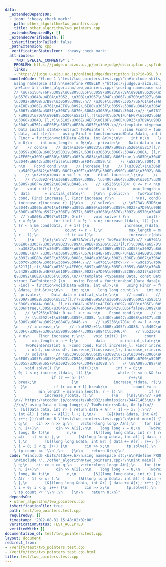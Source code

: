 ```yaml
---
data:
  _extendedDependsOn:
  - icon: ':heavy_check_mark:'
    path: other_algorithm/two_pointers.cpp
    title: other_algorithm/two_pointers.cpp
  _extendedRequiredBy: []
  _extendedVerifiedWith: []
  _isVerificationFailed: false
  _pathExtension: cpp
  _verificationStatusIcon: ':heavy_check_mark:'
  attributes:
    '*NOT_SPECIAL_COMMENTS*': ''
    PROBLEM: https://judge.u-aizu.ac.jp/onlinejudge/description.jsp?id=DSL_3_C&lang=jp
    links:
    - https://judge.u-aizu.ac.jp/onlinejudge/description.jsp?id=DSL_3_C&lang=jp
  bundledCode: "#line 1 \"test/two_pointers.test.cpp\"\n#include <bits/stdc++.h>\n\
    using namespace std;\n\n#define PROBLEM \"https://judge.u-aizu.ac.jp/onlinejudge/description.jsp?id=DSL_3_C&lang=jp\"\
    \n#line 3 \"other_algorithm/two_pointers.cpp\"\nusing namespace std;\n\n// TwoPointers\n\
    // \u6761\u4EF6P\u3092\u6E80\u305F\u3059\u9023\u7D9A\u90E8\u5206\u5217[l,r)\u306E\
    \u6570\u3048\u4E0A\u3052, \u3082\u3057\u304F\u306F\u6700\u5927\u306E\u9577\u3055\
    \u3092\u8A08\u7B97\u3059\u308B.\n// \u305F\u3060\u3057\u6761\u4EF6P\u306F\u4EE5\
    \u4E0B\u306E\u6761\u4EF6\u3092\u6E80\u305F\u3059\u3088\u3046\u306A\u3082\u306E\
    \u3067\u306A\u3051\u308C\u3070\u306A\u3089\u306A\u3044.\n// \u6761\u4EF6\n// -\
    \ \u9023\u7D9A\u90E8\u5206\u5217[l,r)\u304C\u6761\u4EF6P\u3092\u6E80\u305F\u3059\
    \u3068\u304D, [l,r)\u5185\u306E\u4EFB\u610F\u306E\u9023\u7D9A\u90E8\u5206\u5217\
    \u304C\u6761\u4EF6P\u3092\u6E80\u305F\u3059.\n//\ntemplate <typename Data, const\
    \ Data initial_state>\nstruct TwoPointers {\n    using Fcond = function<bool(Data\
    \ data, int r)>;\n    using Fincl = function<void(Data &data, int &l)>;\n    using\
    \ Fincr = function<void(Data &data, int &r)>;\n\n    int n;\n    long long count\
    \ = 0;\n    int max_length  = 0;\n\n  private:\n    Data data = initial_state;\n\
    \n    // cond\n    // data\u306F\u9023\u7D9A\u90E8\u5206\u5217[l,r-1)\u306B\u95A2\
    \u3059\u308B\u60C5\u5831\u3092\u6301\u3063\u3066\u304A\u308A, [l,r)\u304C\u6761\
    \u4EF6P\u3092\u6E80\u305F\u3059\u5834\u5408\u306Ftrue,\u305D\u3046\u3067\u306A\
    \u3044\u6642\u306Ffalse\u3092\u8FD4\u3059.\n    // \u5236\u7D04: 0 <= l < r <=\
    \ n\n    Fcond cond;\n\n    // increase_l\n    // l\u3092l+1\u306B\u3059\u308B\
    . \u540C\u6642\u306B\u30C7\u30FC\u30BF\u306E\u5909\u66F4\u3092\u884C\u3046.\n\
    \    // \u5236\u7D04: 0 <= l < n\n    Fincl increase_l;\n\n    // increase_r\n\
    \    // r\u3092r+1\u306B\u3059\u308B. \u540C\u6642\u306B\u30C7\u30FC\u30BF\u306E\
    \u5909\u66F4\u3092\u884C\u3046.\n    // \u5236\u7D04: 0 <= r < n\n    Fincr increase_r;\n\
    \n    void init() {\n        count      = 0;\n        max_length = 0;\n      \
    \  data       = initial_state;\n    }\n\n  public:\n    TwoPointers(int n, Fcond\
    \ cond, Fincl increase_l, Fincr increase_r)\n        : n(n), cond(cond), increase_l(increase_l),\
    \ increase_r(increase_r) {}\n\n    // solve\n    // \u5C3A\u53D6\u6CD5\u3092\u7528\
    \u3044\u3066\u6761\u4EF6P\u3092\u6E80\u305F\u3059\u9023\u7D9A\u90E8\u5206\u5217\
    \u306E\u6700\u5927\u306E\u9577\u3055\u3068\u6570\u3092\u6570\u3048\u308B.\n  \
    \  // \u8A08\u7B97\u91CF: O(n)\n    void solve() {\n        init();\n        int\
    \ r = 0;\n        for (int l = 0; l < n; increase_l(data, l)) {\n            while\
    \ (r < n && cond(data, r + 1)) {\n                increase_r(data, r);\n     \
    \       }\n            count += r - l;\n            max_length = max(max_length,\
    \ r - l);\n            if (r == l)\n                increase_r(data, r);\n   \
    \     }\n    }\n};\n\n// \u672AVerify\n// TwoPointers2\n// \u6761\u4EF6Q\u3092\
    \u6E80\u305F\u3059\u9023\u7D9A\u90E8\u5206\u5217[l,r)\u306E\u6570\u3048\u4E0A\u3052\
    , \u3082\u3057\u304F\u306F\u6700\u5C0F\u306E\u9577\u3055\u3092\u8A08\u7B97\u3059\
    \u308B.\n// \u305F\u3060\u3057\u6761\u4EF6Q\u306F\u4EE5\u4E0B\u306E\u6761\u4EF6\
    \u3092\u6E80\u305F\u3059\u3088\u3046\u306A\u3082\u306E\u3067\u306A\u3051\u308C\
    \u3070\u306A\u3089\u306A\u3044.\n// \u6761\u4EF6\n// - \u9023\u7D9A\u90E8\u5206\
    \u5217[l,r)\u304C\u6761\u4EF6Q\u3092\u6E80\u305F\u3059\u3068\u304D, [l,r)\u3092\
    \u542B\u3080\u4EFB\u610F\u306E\u9023\u7D9A\u90E8\u5206\u5217\u304C\u6761\u4EF6\
    Q\u3092\u6E80\u305F\u3059.\n//\ntemplate <typename Data, const Data initial_state>\n\
    struct TwoPointers2 {\n    using Fcond = function<bool(Data data)>;\n    using\
    \ Fincl = function<void(Data &data, int &l)>;\n    using Fincr = function<void(Data\
    \ &data, int &r)>;\n\n    int n;\n    long long count;\n    int min_length;\n\n\
    \  private:\n    Data data = initial_state;\n\n    // cond\n    // data\u306F\u9023\
    \u7D9A\u90E8\u5206\u5217[l,r)\u306B\u95A2\u3059\u308B\u60C5\u5831\u3092\u6301\u3063\
    \u3066\u304A\u308A, [l,r)\u304C\u6761\u4EF6Q\u3092\u6E80\u305F\u3059\u5834\u5408\
    \u306Ftrue,\u305D\u3046\u3067\u306A\u3044\u6642\u306Ffalse\u3092\u8FD4\u3059.\n\
    \    // \u5236\u7D04: 0 <= l < r <= n\n    Fcond cond;\n\n    // increase_l\n\
    \    // l\u3092l+1\u306B\u3059\u308B. \u540C\u6642\u306B\u30C7\u30FC\u30BF\u306E\
    \u5909\u66F4\u3092\u884C\u3046.\n    // \u5236\u7D04: 0 <= l < n\n    Fincl increase_l;\n\
    \n    // increase_r\n    // r\u3092r+1\u306B\u3059\u308B. \u540C\u6642\u306B\u30C7\
    \u30FC\u30BF\u306E\u5909\u66F4\u3092\u884C\u3046.\n    // \u5236\u7D04: 0 <= r\
    \ < n\n    Fincr increase_r;\n\n    void init() {\n        count      = 0;\n \
    \       min_length = n + 1;\n        data       = initial_state;\n    }\n\n  public:\n\
    \    TwoPointers2(int n, Fcond cond, Fincl increase_l, Fincr increase_r)\n   \
    \     : n(n), cond(cond), increase_l(increase_l), increase_r(increase_r) {}\n\n\
    \    // solve\n    // \u5C3A\u53D6\u6CD5\u3092\u7528\u3044\u3066\u6761\u4EF6Q\u3092\
    \u6E80\u305F\u3059\u9023\u7D9A\u90E8\u5206\u5217\u306E\u6700\u5C0F\u306E\u9577\
    \u3055\u3068\u6570\u3092\u6570\u3048\u308B.\n    // \u8A08\u7B97\u91CF: O(n)\n\
    \    void solve() {\n        init();\n        int r = 0;\n        for (int l =\
    \ 0; l < n; increse_l(data, l)) {\n            while (r <= n && !cond(data)) {\n\
    \                if (r == n) {\n                    r++;\n                   \
    \ break;\n                }\n                increase_r(data, r);\n          \
    \  }\n            if (r == n + 1) break;\n            count += n - r + 1;\n  \
    \          min_length = min(min_length, r - l);\n            if (r == l)\n   \
    \             increase_r(data, r);\n        }\n    }\n};\n\n// \u4F7F\u7528\u4F8B\
    \n// https://atcoder.jp/contests/abc032/submissions/34471465\n// https://atcoder.jp/contests/abc038/submissions/34471634\n\
    //\n// using Data = long long;\n// TwoPointers<Data, 0> tp(\n//     n,\n//   \
    \  [&](Data data, int r) { return data + A[r - 1] <= x; },\n//     [&](Data &data,\
    \ int &l) { data -= A[l]; l++; },\n//     [&](Data &data, int &r) { data += A[r];\
    \ r++; });\n#line 6 \"test/two_pointers.test.cpp\"\n\nint main() {\n    int n,\
    \ q;\n    cin >> n >> q;\n    vector<long long> A(n);\n    for (int i = 0; i <\
    \ n; i++)\n        cin >> A[i];\n\n    long long x = 0;\n    TwoPointers<long\
    \ long, 0> tp(\n        n,\n        [&](long long data, int r) { return data +\
    \ A[r - 1] <= x; },\n        [&](long long &data, int &l) { data -= A[l]; l++;\
    \ },\n        [&](long long &data, int &r) { data += A[r]; r++; });\n    for (int\
    \ i = 0; i < q; i++) {\n        cin >> x;\n        tp.solve();\n        cout <<\
    \ tp.count << '\\n';\n    }\n\n    return 0;\n}\n"
  code: "#include <bits/stdc++.h>\nusing namespace std;\n\n#define PROBLEM \"https://judge.u-aizu.ac.jp/onlinejudge/description.jsp?id=DSL_3_C&lang=jp\"\
    \n#include \"../other_algorithm/two_pointers.cpp\"\n\nint main() {\n    int n,\
    \ q;\n    cin >> n >> q;\n    vector<long long> A(n);\n    for (int i = 0; i <\
    \ n; i++)\n        cin >> A[i];\n\n    long long x = 0;\n    TwoPointers<long\
    \ long, 0> tp(\n        n,\n        [&](long long data, int r) { return data +\
    \ A[r - 1] <= x; },\n        [&](long long &data, int &l) { data -= A[l]; l++;\
    \ },\n        [&](long long &data, int &r) { data += A[r]; r++; });\n    for (int\
    \ i = 0; i < q; i++) {\n        cin >> x;\n        tp.solve();\n        cout <<\
    \ tp.count << '\\n';\n    }\n\n    return 0;\n}"
  dependsOn:
  - other_algorithm/two_pointers.cpp
  isVerificationFile: true
  path: test/two_pointers.test.cpp
  requiredBy: []
  timestamp: '2022-08-31 15:48:02+09:00'
  verificationStatus: TEST_ACCEPTED
  verifiedWith: []
documentation_of: test/two_pointers.test.cpp
layout: document
redirect_from:
- /verify/test/two_pointers.test.cpp
- /verify/test/two_pointers.test.cpp.html
title: test/two_pointers.test.cpp
---
```

